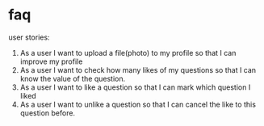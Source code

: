 # faq
 user stories:
 1. As a user I want to upload a file(photo) to my profile so that I can improve my profile
 2. As a user I want to check how many likes of my questions so that I can know the value of the question.
 3. As a user I want to like a question so that I can mark which question I liked
 3. As a user I want to unlike a question so that I can cancel the like to this question before.
 
 
 
